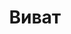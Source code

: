 --- 
title: "Виват" 
site: "http://www.vivat2013.com" 
town: "Севастополь" 
tel: ["+380662006696, +79787004058"] 
address: "Россия, АР Крым, г. Севастополь ул. Пионерская 3, оф. 3" 
mail: "sevivat2013@mail.ru" 
--- 